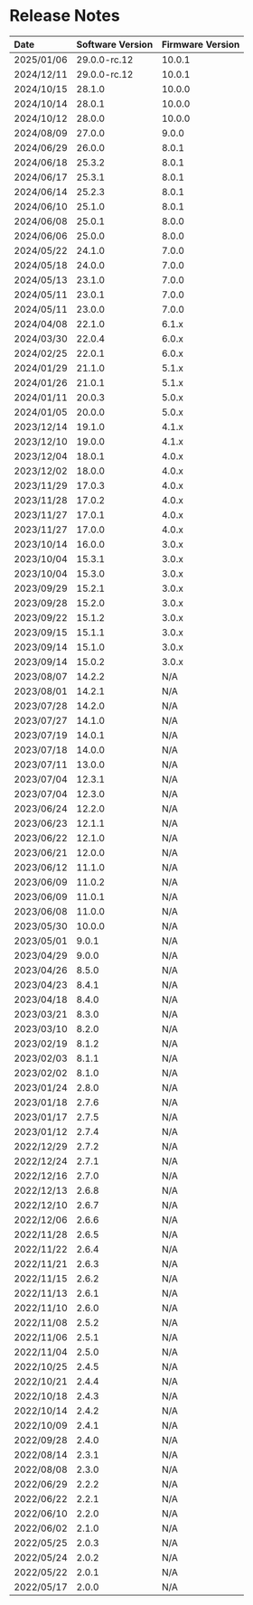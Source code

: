 # Release Notes

| Date        | Software Version | Firmware Version |
| :----       | :--------------- | :--------------- |
| 2025/01/06  | 29.0.0-rc.12     | 10.0.1           |
| 2024/12/11  | 29.0.0-rc.12     | 10.0.1           |
| 2024/10/15  | 28.1.0           | 10.0.0           |
| 2024/10/14  | 28.0.1           | 10.0.0           |
| 2024/10/12  | 28.0.0           | 10.0.0           |
| 2024/08/09  | 27.0.0           | 9.0.0            |
| 2024/06/29  | 26.0.0           | 8.0.1            |
| 2024/06/18  | 25.3.2           | 8.0.1            |
| 2024/06/17  | 25.3.1           | 8.0.1            |
| 2024/06/14  | 25.2.3           | 8.0.1            |
| 2024/06/10  | 25.1.0           | 8.0.1            |
| 2024/06/08  | 25.0.1           | 8.0.0            |
| 2024/06/06  | 25.0.0           | 8.0.0            |
| 2024/05/22  | 24.1.0           | 7.0.0            |
| 2024/05/18  | 24.0.0           | 7.0.0            |
| 2024/05/13  | 23.1.0           | 7.0.0            |
| 2024/05/11  | 23.0.1           | 7.0.0            |
| 2024/05/11  | 23.0.0           | 7.0.0            |
| 2024/04/08  | 22.1.0           | 6.1.x            |
| 2024/03/30  | 22.0.4           | 6.0.x            |
| 2024/02/25  | 22.0.1           | 6.0.x            |
| 2024/01/29  | 21.1.0           | 5.1.x            |
| 2024/01/26  | 21.0.1           | 5.1.x            |
| 2024/01/11  | 20.0.3           | 5.0.x            |
| 2024/01/05  | 20.0.0           | 5.0.x            |
| 2023/12/14  | 19.1.0           | 4.1.x            |
| 2023/12/10  | 19.0.0           | 4.1.x            |
| 2023/12/04  | 18.0.1           | 4.0.x            |
| 2023/12/02  | 18.0.0           | 4.0.x            |
| 2023/11/29  | 17.0.3           | 4.0.x            |
| 2023/11/28  | 17.0.2           | 4.0.x            |
| 2023/11/27  | 17.0.1           | 4.0.x            |
| 2023/11/27  | 17.0.0           | 4.0.x            |
| 2023/10/14  | 16.0.0           | 3.0.x            |
| 2023/10/04  | 15.3.1           | 3.0.x            |
| 2023/10/04  | 15.3.0           | 3.0.x            |
| 2023/09/29  | 15.2.1           | 3.0.x            |
| 2023/09/28  | 15.2.0           | 3.0.x            |
| 2023/09/22  | 15.1.2           | 3.0.x            |
| 2023/09/15  | 15.1.1           | 3.0.x            |
| 2023/09/14  | 15.1.0           | 3.0.x            |
| 2023/09/14  | 15.0.2           | 3.0.x            |
| 2023/08/07  | 14.2.2           | N/A              |
| 2023/08/01  | 14.2.1           | N/A              |
| 2023/07/28  | 14.2.0           | N/A              |
| 2023/07/27  | 14.1.0           | N/A              |
| 2023/07/19  | 14.0.1           | N/A              |
| 2023/07/18  | 14.0.0           | N/A              |
| 2023/07/11  | 13.0.0           | N/A              |
| 2023/07/04  | 12.3.1           | N/A              |
| 2023/07/04  | 12.3.0           | N/A              |
| 2023/06/24  | 12.2.0           | N/A              |
| 2023/06/23  | 12.1.1           | N/A              |
| 2023/06/22  | 12.1.0           | N/A              |
| 2023/06/21  | 12.0.0           | N/A              |
| 2023/06/12  | 11.1.0           | N/A              |
| 2023/06/09  | 11.0.2           | N/A              |
| 2023/06/09  | 11.0.1           | N/A              |
| 2023/06/08  | 11.0.0           | N/A              |
| 2023/05/30  | 10.0.0           | N/A              |
| 2023/05/01  | 9.0.1            | N/A              |
| 2023/04/29  | 9.0.0            | N/A              |
| 2023/04/26  | 8.5.0            | N/A              |
| 2023/04/23  | 8.4.1            | N/A              |
| 2023/04/18  | 8.4.0            | N/A              |
| 2023/03/21  | 8.3.0            | N/A              |
| 2023/03/10  | 8.2.0            | N/A              |
| 2023/02/19  | 8.1.2            | N/A              |
| 2023/02/03  | 8.1.1            | N/A              |
| 2023/02/02  | 8.1.0            | N/A              |
| 2023/01/24  | 2.8.0            | N/A              |
| 2023/01/18  | 2.7.6            | N/A              |
| 2023/01/17  | 2.7.5            | N/A              |
| 2023/01/12  | 2.7.4            | N/A              |
| 2022/12/29  | 2.7.2            | N/A              |
| 2022/12/24  | 2.7.1            | N/A              |
| 2022/12/16  | 2.7.0            | N/A              |
| 2022/12/13  | 2.6.8            | N/A              |
| 2022/12/10  | 2.6.7            | N/A              |
| 2022/12/06  | 2.6.6            | N/A              |
| 2022/11/28  | 2.6.5            | N/A              |
| 2022/11/22  | 2.6.4            | N/A              |
| 2022/11/21  | 2.6.3            | N/A              |
| 2022/11/15  | 2.6.2            | N/A              |
| 2022/11/13  | 2.6.1            | N/A              |
| 2022/11/10  | 2.6.0            | N/A              |
| 2022/11/08  | 2.5.2            | N/A              |
| 2022/11/06  | 2.5.1            | N/A              |
| 2022/11/04  | 2.5.0            | N/A              |
| 2022/10/25  | 2.4.5            | N/A              |
| 2022/10/21  | 2.4.4            | N/A              |
| 2022/10/18  | 2.4.3            | N/A              |
| 2022/10/14  | 2.4.2            | N/A              |
| 2022/10/09  | 2.4.1            | N/A              |
| 2022/09/28  | 2.4.0            | N/A              |
| 2022/08/14  | 2.3.1            | N/A              |
| 2022/08/08  | 2.3.0            | N/A              |
| 2022/06/29  | 2.2.2            | N/A              |
| 2022/06/22  | 2.2.1            | N/A              |
| 2022/06/10  | 2.2.0            | N/A              |
| 2022/06/02  | 2.1.0            | N/A              |
| 2022/05/25  | 2.0.3            | N/A              |
| 2022/05/24  | 2.0.2            | N/A              |
| 2022/05/22  | 2.0.1            | N/A              |
| 2022/05/17  | 2.0.0            | N/A              |